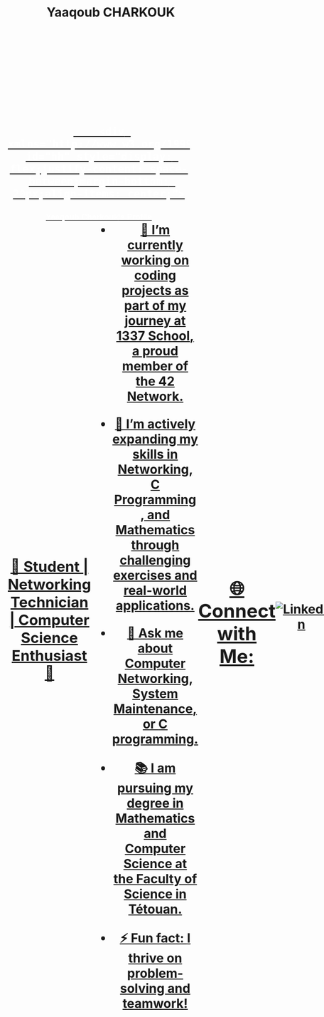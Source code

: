 <h1 align="center">Yaaqoub CHARKOUK</h1>

<h1 align="center"><a href="https://www.linkedin.com/in/yaaqoub-charkouk/"><svg xmlns="http://www.w3.org/1999/xhtml">
    <div xmlns="http://www.w3.org/1999/xhtml" style="font-family:sans-serif;font-weight:bold;color:#ffffff;box-sizing:border-box;padding:20px;width:450px;height: 210px;border-radius:10px;background-image:url(https://github.com/yaaqoub-charkouk/yaaqoub-charkouk/blob/main/download.gif?raw=true);background-repeat:no-repeat;background-size:cover;background-position:center">
        
        <div xmlns="http://www.w3.org/1999/xhtml" id="hh" style="display: flex;justify-content: space-between;margin-bottom: 20px;align-items: center;">
<h2 xmlns="http://www.w3.org/1999/xhtml" class="slideDown" style="margin:0;font-size:18px;"><span>Yaaqoub Charkouk</span>'s Profile

</h2>                 </div><div class="slideDown" style="margin-bottom:20px;display:flex;align-items:center">
            <div style="zoom: ;margin-right:20px;height:75px;width:75px;border-radius:10px;background:#f0f0f0;background-image:url(https://github.com/yaaqoub-charkouk/yaaqoub-charkouk/blob/main/download.jpeg?raw=true);background-repeat:no-repeat;background-size:cover;background-position:center"></div>
            <table style="font-size:16px">
                <tr>
                    <td style="padding-right:10px">name:</td>
                    <td style="">Yaaqoub Charkouk</td>
                </tr>
                <tr>
                    <td style="padding-right:10px">email:</td>
                    <td style="">ycharkou@student.1337.ma</td>
                </tr>
                <tr>
                    <td style="padding-right:10px">cursus:</td>
                    <td style="">42cursus</td>
                </tr>
                
            </table>
        </div>
        <div class="slideUp" style="display:flex;justify-content:space-between;align-items:center">
            <div style="font-size:14px;padding:4px 6px;border-radius:5px;background: #4caf50 ;color:#ffffff">
                STUDENT </div>
            <div xmlns="http://www.w3.org/1999/xhtml" style="display:flex;align-items:center">
                <img src="https://raw.githubusercontent.com/yaaqoub-charkouk/yaaqoub-charkouk/1a898379e58a7026f9023cb19d5198e60631ea8b/1337.svg" width="57" height="15" fill="#ffffff" viewBox="0 0 57 15">
                <img src="https://raw.githubusercontent.com/yaaqoub-charkouk/yaaqoub-charkouk/b6fe12d1c52a3b6851435f5f1c9314be29dc0258/42.svg" width="57" height="15" fill="#ffffff" viewBox="0 0 57 15" style="margin-left:20px;">
            </div>
        </div>
    </div>
</svg>
</a>
</h1>
<h3 align="center">🌟 Student | Networking Technician | Computer Science Enthusiast 🌟</h3>

- 🔭 I’m currently working on **coding projects** as part of my journey at [1337 School](https://1337.ma/), a proud member of the 42 Network.

- 🌱 I’m actively expanding my skills in **Networking**, **C Programming**, and **Mathematics** through challenging exercises and real-world applications.

- 💬 Ask me about **Computer Networking**, **System Maintenance**, or **C programming**.

- 📚 I am pursuing my degree in **Mathematics and Computer Science** at the Faculty of Science in Tétouan.

- ⚡ Fun fact: **I thrive on problem-solving and teamwork!**
---

## 🌐 Connect with Me:
[![LinkedIn](https://img.shields.io/badge/LinkedIn-%230077B5.svg?style=for-the-badge&logo=linkedin&logoColor=white)](https://linkedin.com/in/[your-link](https://www.linkedin.com/in/yaaqoub-charkouk/))  

---

# 💻 Tech Stack:
![C](https://img.shields.io/badge/c-%2300599C.svg?style=for-the-badge&logo=c&logoColor=white)  ![Networking](https://img.shields.io/badge/Networking-%230A0.svg?style=for-the-badge&logo=network&logoColor=white)  ![Linux](https://img.shields.io/badge/Linux-%23FCC624.svg?style=for-the-badge&logo=linux&logoColor=black)  ![Python](https://img.shields.io/badge/python-%233776AB.svg?style=for-the-badge&logo=python&logoColor=white)

---

# 📊 GitHub Stats:
![](https://github-readme-stats.vercel.app/api?username=your-github-username&theme=blue-green&hide_border=false&include_all_commits=true&count_private=true) ![](https://github-readme-streak-stats.herokuapp.com/?user=your-github-username&theme=blue-green&hide_border=false)

---

## 🏆 GitHub Trophies
![](https://github-profile-trophy.vercel.app/?username=your-github-username&theme=matrix&no-frame=false&no-bg=false&margin-w=4)

### ✍️ Random Dev Quote
![](https://quotes-github-readme.vercel.app/api?type=horizontal&theme=merko)

---

[![](https://visitcount.itsvg.in/api?id=yaaqou&icon=4&color=1)](https://visitcount.itsvg.in)

<!-- Proudly created with GPRM ( https://gprm.itsvg.in ) -->
